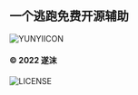 ## 一个逃跑免费开源辅助
![YUNYIICON](https://user-images.githubusercontent.com/107389920/216799386-513a74e8-3758-41e5-8d5c-917846483a07.png)
#### © 2022 遂沫
![LICENSE](https://img.shields.io/badge/license-GPL3-blue?style=flat-square&logo=appveyor)
